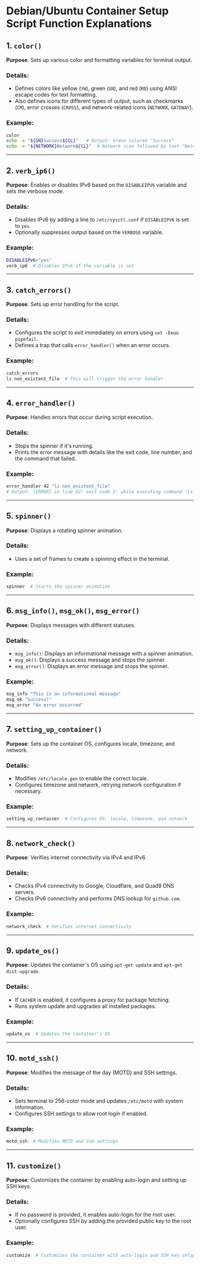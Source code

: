 
# Debian/Ubuntu Container Setup Script Function Explanations

## 1. `color()`
**Purpose**: Sets up various color and formatting variables for terminal output.

### Details:
- Defines colors like yellow (`YW`), green (`GN`), and red (`RD`) using ANSI escape codes for text formatting.
- Also defines icons for different types of output, such as checkmarks (`CM`), error crosses (`CROSS`), and network-related icons (`NETWORK`, `GATEWAY`).

### Example:
```bash
color
echo -e "${GN}Success${CL}"   # Output: Green colored "Success"
echo -e "${NETWORK}Network${CL}"  # Network icon followed by text "Network"
```

---

## 2. `verb_ip6()`
**Purpose**: Enables or disables IPv6 based on the `DISABLEIPV6` variable and sets the verbose mode.

### Details:
- Disables IPv6 by adding a line to `/etc/sysctl.conf` if `DISABLEIPV6` is set to `yes`.
- Optionally suppresses output based on the `VERBOSE` variable.

### Example:
```bash
DISABLEIPV6="yes"
verb_ip6  # Disables IPv6 if the variable is set
```

---

## 3. `catch_errors()`
**Purpose**: Sets up error handling for the script.

### Details:
- Configures the script to exit immediately on errors using `set -Eeuo pipefail`.
- Defines a trap that calls `error_handler()` when an error occurs.

### Example:
```bash
catch_errors
ls non_existent_file  # This will trigger the error handler
```

---

## 4. `error_handler()`
**Purpose**: Handles errors that occur during script execution.

### Details:
- Stops the spinner if it's running.
- Prints the error message with details like the exit code, line number, and the command that failed.

### Example:
```bash
error_handler 42 "ls non_existent_file"
# Output: [ERROR] in line 42: exit code 2: while executing command "ls non_existent_file"
```

---

## 5. `spinner()`
**Purpose**: Displays a rotating spinner animation.

### Details:
- Uses a set of frames to create a spinning effect in the terminal.

### Example:
```bash
spinner  # Starts the spinner animation
```

---

## 6. `msg_info()`, `msg_ok()`, `msg_error()`
**Purpose**: Displays messages with different statuses.

### Details:
- `msg_info()`: Displays an informational message with a spinner animation.
- `msg_ok()`: Displays a success message and stops the spinner.
- `msg_error()`: Displays an error message and stops the spinner.

### Example:
```bash
msg_info "This is an informational message"
msg_ok "Success!"
msg_error "An error occurred"
```

---

## 7. `setting_up_container()`
**Purpose**: Sets up the container OS, configures locale, timezone, and network.

### Details:
- Modifies `/etc/locale.gen` to enable the correct locale.
- Configures timezone and network, retrying network configuration if necessary.

### Example:
```bash
setting_up_container  # Configures OS, locale, timezone, and network
```

---

## 8. `network_check()`
**Purpose**: Verifies internet connectivity via IPv4 and IPv6.

### Details:
- Checks IPv4 connectivity to Google, Cloudflare, and Quad9 DNS servers.
- Checks IPv6 connectivity and performs DNS lookup for `github.com`.

### Example:
```bash
network_check  # Verifies internet connectivity
```

---

## 9. `update_os()`
**Purpose**: Updates the container's OS using `apt-get update` and `apt-get dist-upgrade`.

### Details:
- If `CACHER` is enabled, it configures a proxy for package fetching.
- Runs system update and upgrades all installed packages.

### Example:
```bash
update_os  # Updates the container's OS
```

---

## 10. `motd_ssh()`
**Purpose**: Modifies the message of the day (MOTD) and SSH settings.

### Details:
- Sets terminal to 256-color mode and updates `/etc/motd` with system information.
- Configures SSH settings to allow root login if enabled.

### Example:
```bash
motd_ssh  # Modifies MOTD and SSH settings
```

---

## 11. `customize()`
**Purpose**: Customizes the container by enabling auto-login and setting up SSH keys.

### Details:
- If no password is provided, it enables auto-login for the root user.
- Optionally configures SSH by adding the provided public key to the root user.

### Example:
```bash
customize  # Customizes the container with auto-login and SSH key setup
```

